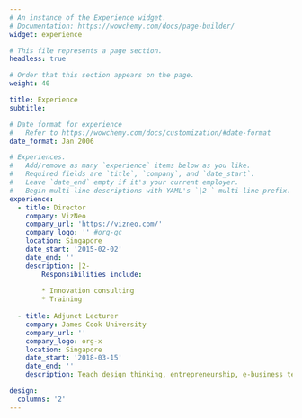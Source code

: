 ```yaml
---
# An instance of the Experience widget.
# Documentation: https://wowchemy.com/docs/page-builder/
widget: experience

# This file represents a page section.
headless: true

# Order that this section appears on the page.
weight: 40

title: Experience
subtitle:

# Date format for experience
#   Refer to https://wowchemy.com/docs/customization/#date-format
date_format: Jan 2006

# Experiences.
#   Add/remove as many `experience` items below as you like.
#   Required fields are `title`, `company`, and `date_start`.
#   Leave `date_end` empty if it's your current employer.
#   Begin multi-line descriptions with YAML's `|2-` multi-line prefix.
experience:
  - title: Director
    company: VizNeo
    company_url: 'https://vizneo.com/'
    company_logo: '' #org-gc
    location: Singapore
    date_start: '2015-02-02'
    date_end: ''
    description: |2-
        Responsibilities include:
        
        * Innovation consulting
        * Training
        
  - title: Adjunct Lecturer
    company: James Cook University
    company_url: ''
    company_logo: org-x
    location: Singapore
    date_start: '2018-03-15'
    date_end: ''
    description: Teach design thinking, entrepreneurship, e-business technologies.

design:
  columns: '2'
---
```

